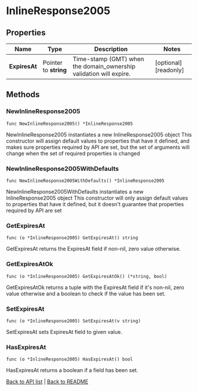 # InlineResponse2005

## Properties

Name | Type | Description | Notes
------------ | ------------- | ------------- | -------------
**ExpiresAt** | Pointer to **string** | Time-stamp (GMT) when the domain_ownership validation will expire. | [optional] [readonly] 

## Methods

### NewInlineResponse2005

`func NewInlineResponse2005() *InlineResponse2005`

NewInlineResponse2005 instantiates a new InlineResponse2005 object
This constructor will assign default values to properties that have it defined,
and makes sure properties required by API are set, but the set of arguments
will change when the set of required properties is changed

### NewInlineResponse2005WithDefaults

`func NewInlineResponse2005WithDefaults() *InlineResponse2005`

NewInlineResponse2005WithDefaults instantiates a new InlineResponse2005 object
This constructor will only assign default values to properties that have it defined,
but it doesn't guarantee that properties required by API are set

### GetExpiresAt

`func (o *InlineResponse2005) GetExpiresAt() string`

GetExpiresAt returns the ExpiresAt field if non-nil, zero value otherwise.

### GetExpiresAtOk

`func (o *InlineResponse2005) GetExpiresAtOk() (*string, bool)`

GetExpiresAtOk returns a tuple with the ExpiresAt field if it's non-nil, zero value otherwise
and a boolean to check if the value has been set.

### SetExpiresAt

`func (o *InlineResponse2005) SetExpiresAt(v string)`

SetExpiresAt sets ExpiresAt field to given value.

### HasExpiresAt

`func (o *InlineResponse2005) HasExpiresAt() bool`

HasExpiresAt returns a boolean if a field has been set.


[Back to API list](../README.md#documentation-for-api-endpoints) | [Back to README](../README.md)


